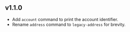 ## v1.1.0

- Add `account` command to print the account identifier.
- Rename `address` command to `legacy-address` for brevity.

